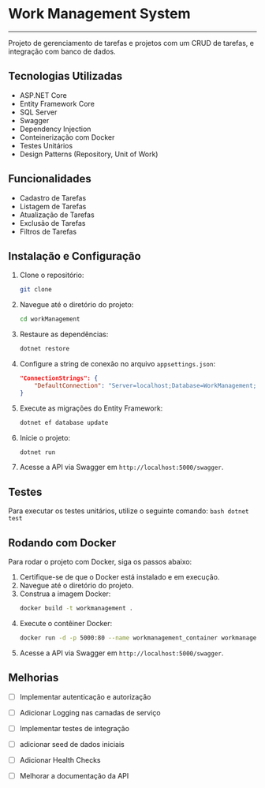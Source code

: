 # Work Management System

---
Projeto de gerenciamento de tarefas e projetos com um CRUD de tarefas, e integração com banco de dados.

## Tecnologias Utilizadas
- ASP.NET Core
- Entity Framework Core
- SQL Server
- Swagger
- Dependency Injection
- Conteinerização com Docker
- Testes Unitários
- Design Patterns (Repository, Unit of Work)

## Funcionalidades
- Cadastro de Tarefas
- Listagem de Tarefas
- Atualização de Tarefas
- Exclusão de Tarefas
- Filtros de Tarefas

## Instalação e Configuração
1. Clone o repositório:
   ```bash
   git clone
   ```
2. Navegue até o diretório do projeto:
   ```bash
   cd workManagement
   ```
3. Restaure as dependências:
   ```bash
   dotnet restore
   ```
4. Configure a string de conexão no arquivo `appsettings.json`:
   ```json
   "ConnectionStrings": {
	   "DefaultConnection": "Server=localhost;Database=WorkManagement;User Id=sa;Password=your_password;"
   }
   ```
5. Execute as migrações do Entity Framework:
   ```bash
   dotnet ef database update
   ```
6. Inicie o projeto:
   ```bash
   dotnet run
   ```
7. Acesse a API via Swagger em `http://localhost:5000/swagger`.

## Testes
Para executar os testes unitários, utilize o seguinte comando:
	```bash
	dotnet test
	```

## Rodando com Docker
Para rodar o projeto com Docker, siga os passos abaixo:
1. Certifique-se de que o Docker está instalado e em execução.
2. Navegue até o diretório do projeto.
3. Construa a imagem Docker:
   ```bash
   docker build -t workmanagement .
   ```
4. Execute o contêiner Docker:
   ```bash
   docker run -d -p 5000:80 --name workmanagement_container workmanagement
   ```
5. Acesse a API via Swagger em `http://localhost:5000/swagger`.

## Melhorias
- [ ] Implementar autenticação e autorização
- [ ] Adicionar Logging nas camadas de serviço
- [ ] Implementar testes de integração
- [ ] adicionar seed de dados iniciais
- [ ] Adicionar Health Checks
- [ ] Melhorar a documentação da API

